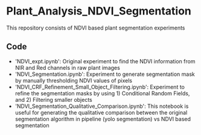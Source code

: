 # Plant_Analysis_NDVI_Segmentation
This repository consists of NDVI based plant segmentation experiments

## Code
* 'NDVI_expt.ipynb': Original experiment to find the NDVI information from NIR and Red channels in raw plant images
* 'NDVI_Segmentation.ipynb': Experiment to generate segmentation mask by manually thresholding NDVI values of pixels
* 'NDVI_CRF_Refinement_Small_Object_Filtering.ipynb': Experiment to refine the segmentation masks by using 1) Conditional Random Fields, and 2) Filtering smaller objects
* 'NDVI_Segmentation_Qualitative_Comparison.ipynb': This notebook is useful for generating the qualitative comparison between the original segmentation algorithm in pipeline (yolo segmentation) vs NDVI based segmentation
